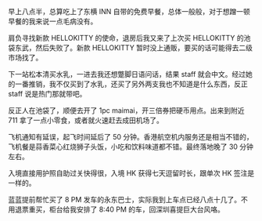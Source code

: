 早上八点半，总算吃上了东横 INN 自带的免费早餐，总体一般般，对于想蹭一顿早餐的我来说一点毛病没有。

肩负寻找新款 HELLOKITTY 的使命，退房后我又来了上次买 HELLOKITTY 的池袋东武，然后失败了。新款 HELLOKITTY 暂时没上通贩，要买的话可能得去二级市场找了。

下一站松本清买水乳，一进去我还想蹩脚日语问话，结果 staff 就会中文。经过她的一番推销，我不仅买到了水乳，还买了另外两支我也不知道是什么东西，反正 staff 说是热门那就带吧。

反正人在池袋了，顺便去开了 1pc maimai，开三倍券把硬币用点。出来到附近 711 拿了一点小零食，或者就火速赶去成田机场了。

飞机通知有延误，起飞时间延后了 50 分钟。香港航空机内服务还是相当不错的，飞机餐是蒜香菜心红烧狮子头饭，小吃和饮料味道都不错。最终落地晚了 30 分钟左右。

入境直接用护照自助过关快得很，入境 HK 获得七天逗留时长，跟单次 HK 签注是一样的。

蓝蓝提前帮忙买了 8 PM 发车的永东巴士，实际我到上车点已经八点十几了。不用退票重买，柜台给我安排了 8:40 PM 的车，回深圳喜提巨大台风咯。